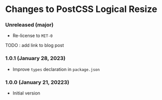 # Changes to PostCSS Logical Resize

### Unreleased (major)

- Re-license to `MIT-0`

TODO : add link to blog post

### 1.0.1 (January 28, 2023)

- Improve `types` declaration in `package.json`

### 1.0.0 (January 21, 20223)

- Initial version
